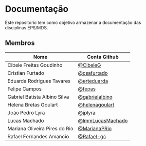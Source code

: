 # Documentação

Este repositorio tem como objetivo armazenar a documentação das disciplinas EPS/MDS.

## Membros

| Nome | Conta Github |
|--|--|
| Cibele Freitas Goudinho       | [@CibeleG](https://github.com/CibeleG) |
| Cristian Furtado              | [@csafurtado](https://github.com/csafurtado) |
| Eduarda Rodrigues Tavares     | [@erteduarda](https://github.com/erteduarda) |
| Felipe Campos                 | [@fepas](https://github.com/fepas) |
| Gabriel Batista Albino Silva  | [@gabrielalbino](https://github.com/gabrielalbino) |
| Helena Bretas Goulart         | [@helenagoulart](https://github.com/helenagoulart) |
| João Pedro Lyra               | [@jplyra](https://github.com/jplyra) |
| Lucas Machado                 | [@lmmLucasMachado](https://github.com/lmmLucasMachado) |
| Mariana Oliveira Pires do Rio | [@MarianaPRio](https://github.com/MarianaPRio) |
| Rafael Fernandes Amancio      | [@Rafael-gc](https://github.com/Rafael-gc) |

